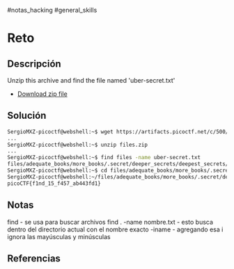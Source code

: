 #notas_hacking #general_skills
# Reto
## Descripción
Unzip this archive and find the file named 'uber-secret.txt'
- [Download zip file](https://artifacts.picoctf.net/c/500/files.zip)
## Solución
```bash
SergioMXZ-picoctf@webshell:~$ wget https://artifacts.picoctf.net/c/500/files.zip
...
SergioMXZ-picoctf@webshell:~$ unzip files.zip 
...
SergioMXZ-picoctf@webshell:~$ find files -name uber-secret.txt
files/adequate_books/more_books/.secret/deeper_secrets/deepest_secrets/uber-secret.txt
SergioMXZ-picoctf@webshell:~$ cd files/adequate_books/more_books/.secret/deeper_secrets/deepest_secrets/
SergioMXZ-picoctf@webshell:~/files/adequate_books/more_books/.secret/deeper_secrets/deepest_secrets$ cat uber-secret.txt 
picoCTF{f1nd_15_f457_ab443fd1}
```
## Notas
find - se usa para buscar archivos
find . -name nombre.txt - esto busca dentro del directorio actual con el nombre exacto
-iname - agregando esa i ignora las mayúsculas y minúsculas
## Referencias
